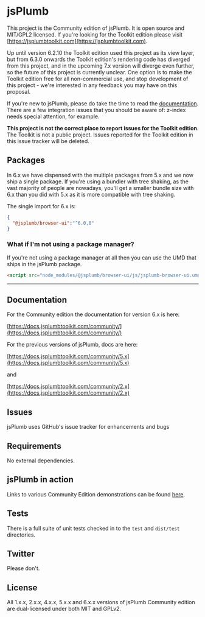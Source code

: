 # jsPlumb

This project is the Community edition of jsPlumb. It is open source and MIT/GPL2 licensed. If you're looking for the Toolkit edition please visit [https://jsplumbtoolkit.com](https://jsplumbtoolkit.com).

Up until version 6.2.10 the Toolkit edition used this project as its view layer, but from 6.3.0 onwards the Toolkit edition's rendering code has diverged from this project, and in the upcoming 7.x version will diverge even further, so the future of this project is currently unclear. One option is to make the Toolkit edition free for all non-commercial use, and stop development of this project - we're interested in any feedback you may have on this proposal. 

If you're new to jsPlumb, please do take the time to read the [documentation](https://docs.jsplumbtoolkit.com/community/). 
There are a few integration issues that you should be aware of: z-index needs special attention, for example.

**This project is not the correct place to report issues for the Toolkit edition**. The Toolkit is not a public project. Issues reported for the Toolkit edition in this issue tracker will be deleted.


## Packages

In 6.x we have dispensed with the multiple packages from 5.x and we now ship a single package. If you're using a bundler with tree shaking, as the vast majority of people are nowadays, you'll get a smaller bundle size with 6.x than you did with 5.x as it is more compatible with tree shaking.

The single import for 6.x is:

```json
{
  "@jsplumb/browser-ui":"^6.0,0"
}
``` 

### What if I'm not using a package manager?

If you're not using a package manager at all then you can use the UMD that ships in the jsPlumb package.

```html
<script src="node_modules/@jsplumb/browser-ui/js/jsplumb-browser-ui.umd.js"></script>
```

---

## Documentation

For the Community edition the documentation for version 6.x is here:

[https://docs.jsplumbtoolkit.com/community/](https://docs.jsplumbtoolkit.com/community/)

For the previous versions of jsPlumb, docs are here:

[https://docs.jsplumbtoolkit.com/community/5.x](https://docs.jsplumbtoolkit.com/community/5.x)

and

[https://docs.jsplumbtoolkit.com/community/2.x](https://docs.jsplumbtoolkit.com/community/2.x)


## Issues

jsPlumb uses GitHub's issue tracker for enhancements and bugs

## Requirements

No external dependencies.

## jsPlumb in action

Links to various Community Edition demonstrations can be found [here](https://community.jsplumbtoolkit.com).

## Tests

There is a full suite of unit tests checked in to the `test` and `dist/test` directories.

## Twitter

Please don't.

## License

All 1.x.x, 2.x.x, 4.x.x, 5.x.x and 6.x.x versions of jsPlumb Community edition are dual-licensed under both MIT and GPLv2. 

